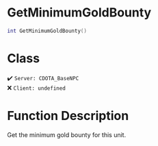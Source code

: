 # GetMinimumGoldBounty
```lua
int GetMinimumGoldBounty()
```
# Class
✔️ `Server: CDOTA_BaseNPC`  
❌ `Client: undefined`  

# Function Description
Get the minimum gold bounty for this unit.
